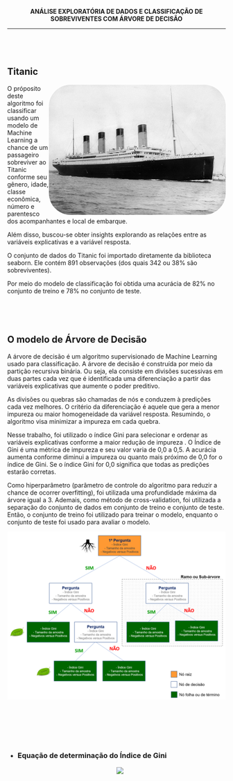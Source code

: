 <p align="center"><strong>
ANÁLISE EXPLORATÓRIA DE DADOS E CLASSIFICAÇÃO DE SOBREVIVENTES COM ÁRVORE DE DECISÃO
</strong></p>
<hr style="margin-bottom: 40px;">


&nbsp;

## Titanic

<img align="right" alt="Titanic" height="300" style="border-radius:50px;" src="https://github.com/Mariana-Alvim/Arvore-de-Decisao/blob/main/Imagens/Titanic.jpg"></img>

O próposito deste algoritmo foi classificar usando um modelo de Machine Learning a chance de um passageiro sobreviver ao Titanic conforme seu gênero, idade, classe econômica, número e parentesco dos acompanhantes e local de embarque.

Além disso, buscou-se obter insights explorando as relações entre as variáveis explicativas e a variável resposta.


O conjunto de dados do Titanic foi importado diretamente da biblioteca seaborn. Ele contém 891 observações (dos quais 342 ou 38%  são sobreviventes).

Por meio do modelo de classificação foi obtida uma acurácia de 82% no conjunto de treino e 78% no conjunto de teste. </body>

 
&nbsp;

&nbsp;

## O modelo de Árvore de Decisão

A árvore de decisão é um algoritmo supervisionado de Machine Learning usado para classificação. A árvore de decisão é construída por meio da partição recursiva binária. Ou seja, ela consiste em divisões sucessivas em duas partes cada vez que é identificada uma diferenciação a partir das variáveis explicativas que aumente o poder preditivo.

As divisões ou quebras são chamadas de nós e conduzem à predições cada vez melhores. O critério da diferenciação é aquele que gera a menor impureza ou maior homogeneidade da variável resposta. Resumindo, o algoritmo visa minimizar a impureza em cada quebra. 

Nesse trabalho, foi utilizado o índice Gini para selecionar e ordenar as variáveis explicativas conforme a maior redução de impureza . O Índice de Gini é uma métrica de impureza e seu valor varia de 0,0 a 0,5. A acurácia aumenta conforme diminui a impureza ou quanto mais próximo de 0,0 for o índice de Gini. Se o índice Gini for 0,0 significa que todas as predições estarão corretas.    

Como hiperparâmetro (parâmetro de controle do algoritmo para reduzir a chance de ocorrer overfitting), foi utilizada uma profundidade máxima da árvore igual a 3. Ademais, como método de cross-validation, foi utilizada a separação do conjunto de dados em conjunto de treino e conjunto de teste. Então, o conjunto de treino foi utilizado para treinar o modelo, enquanto o conjunto de teste foi usado para avaliar o modelo. 


![Fluxograma](https://github.com/Mariana-Alvim/Arvore-de-Decisao/blob/main/Imagens/Fluxograma.png)

 
&nbsp;
 
&nbsp;
&nbsp;

&nbsp;

* ### Equação de determinação do Índice de Gini
<p align="center"><img src="https://github.com/Mariana-Alvim/Arvore-de-Decisao/blob/main/Imagens/%C3%8Dndice%20de%20Gini.png"
    style="width:600px; float: left; margin-left: 50%; display: flex;"></img></p>
